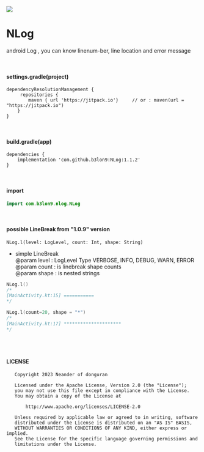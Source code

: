 [![](https://jitpack.io/v/b3lon9/NLog.svg)](https://jitpack.io/#b3lon9/NLog)

# NLog
android Log , you can know linenum-ber, line location and error message

<br/>

#### settings.gradle(project)
```Gradle
dependencyResolutionManagement {
     repositories {
        maven { url 'https://jitpack.io'}     // or : maven(url = "https://jitpack.io")
    } 
}
```

<br/>

#### build.gradle(app)
```Gradle
dependencies {
    implementation 'com.github.b3lon9:NLog:1.1.2'
}
```
<br />

#### import
```kotlin
import com.b3lon9.nlog.NLog
```

<br />

#### possible LineBreak from "1.0.9" version <br />
`NLog.l(level: LogLevel, count: Int, shape: String)`
- simple LineBreak     <br/>
@param level : LogLevel Type VERBOSE, INFO, DEBUG, WARN, ERROR     <br/>
@param count : is linebreak shape counts     <br/>
@param shape : is nested strings     <br/>
```kotlin
NLog.l()
/*
[MainActivity.kt:15] ===========
*/
```

```kotlin
NLog.l(count=20, shape = "*")
/*
[MainActivity.kt:17] *********************
*/
```

  

<br/>
<br/>

#### LICENSE

```text
   Copyright 2023 Neander of donguran

   Licensed under the Apache License, Version 2.0 (the "License");
   you may not use this file except in compliance with the License.
   You may obtain a copy of the License at

       http://www.apache.org/licenses/LICENSE-2.0

   Unless required by applicable law or agreed to in writing, software
   distributed under the License is distributed on an "AS IS" BASIS,
   WITHOUT WARRANTIES OR CONDITIONS OF ANY KIND, either express or implied.
   See the License for the specific language governing permissions and
   limitations under the License.
```

